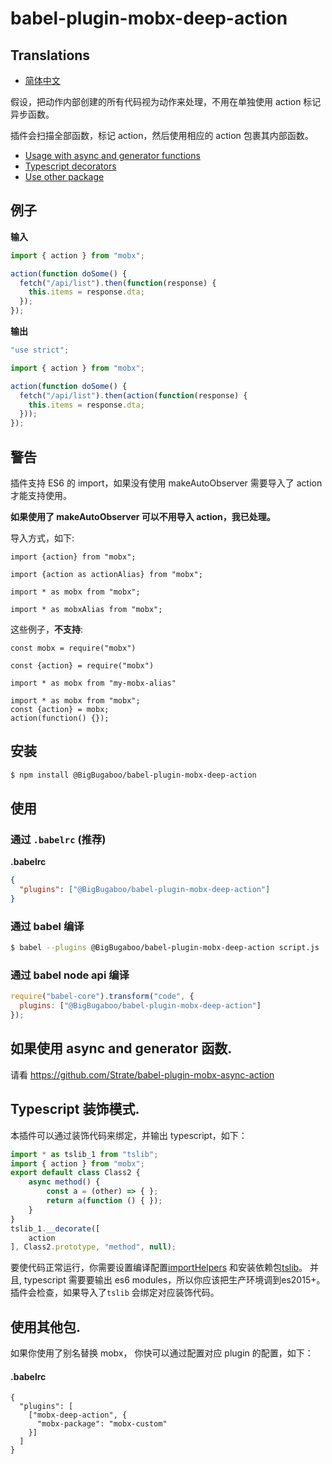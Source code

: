 # babel-plugin-mobx-deep-action

## Translations
- [简体中文](https://github.com/BigBugaboo/babel-plugin-mobx-deep-action/tanslations/zh-Hans/README.md)

假设，把动作内部创建的所有代码视为动作来处理，不用在单独使用 action 标记异步函数。

插件会扫描全部函数，标记 action，然后使用相应的 action 包裹其内部函数。

* [Usage with async and generator functions](#toc-usage-async)
* [Typescript decorators](#toc-typescript-decorators)
* [Use other package](#toc-mobx-package)

## 例子

**输入**

```js
import { action } from "mobx";

action(function doSome() {
  fetch("/api/list").then(function(response) {
    this.items = response.dta;
  });
});
```

**输出**

```js
"use strict";

import { action } from "mobx";

action(function doSome() {
  fetch("/api/list").then(action(function(response) {
    this.items = response.dta;
  }));
});
```

## 警告

插件支持 ES6 的 import，如果没有使用 makeAutoObserver 需要导入了 action 才能支持使用。

**如果使用了 makeAutoObserver 可以不用导入 action，我已处理。**

导入方式，如下:
```
import {action} from "mobx";
```
```
import {action as actionAlias} from "mobx";
```
```
import * as mobx from "mobx";
```
```
import * as mobxAlias from "mobx";
```
这些例子，**不支持**:
```
const mobx = require("mobx")
```
```
const {action} = require("mobx")
```
```
import * as mobx from "my-mobx-alias"
```
```
import * as mobx from "mobx";
const {action} = mobx;
action(function() {});
```


## 安装

```sh
$ npm install @BigBugaboo/babel-plugin-mobx-deep-action
```

## 使用

### 通过 `.babelrc` (推荐)

**.babelrc**

```json
{
  "plugins": ["@BigBugaboo/babel-plugin-mobx-deep-action"]
}
```

### 通过 babel 编译

```sh
$ babel --plugins @BigBugaboo/babel-plugin-mobx-deep-action script.js
```

### 通过 babel node api 编译

```javascript
require("babel-core").transform("code", {
  plugins: ["@BigBugaboo/babel-plugin-mobx-deep-action"]
});
```


## <a id="toc-usage-async"></a> 如果使用 async and generator 函数.

请看 https://github.com/Strate/babel-plugin-mobx-async-action

## <a id="toc-typescript-decorators"></a>Typescript 装饰模式.

本插件可以通过装饰代码来绑定，并输出 typescript，如下：

```js
import * as tslib_1 from "tslib";
import { action } from "mobx";
export default class Class2 {
    async method() {
        const a = (other) => { };
        return a(function () { });
    }
}
tslib_1.__decorate([
    action
], Class2.prototype, "method", null);
```

要使代码正常运行，你需要设置编译配置[importHelpers](https://www.typescriptlang.org/docs/handbook/compiler-options.html) 和安装依赖包[tslib](https://www.npmjs.com/package/tslib)。 并且, typescript 需要要输出 es6 modules，所以你应该把生产环境调到es2015+。插件会检查，如果导入了`tslib` 会绑定对应装饰代码。

## <a id="toc-mobx-package"></a> 使用其他包.

如果你使用了别名替换 mobx， 你快可以通过配置对应 plugin 的配置，如下：

#### .babelrc

```json5
{
  "plugins": [
    ["mobx-deep-action", {
      "mobx-package": "mobx-custom"
    }]
  ]
}
```
